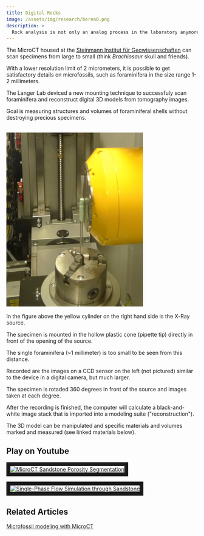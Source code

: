 ```yaml
---
title: Digital Rocks
image: /assets/img/research/berea0.png
description: >
  Rock analysis is not only an analog process in the laboratory anymore.
---
```


The MicroCT housed at the <a href="https://www.steinmann.uni-bonn.de/" target="_blank">Steinmann Institut für Geowissenschaften</a> can scan specimens from large to small (think *Brachiosaur* skull and friends).

With a lower resolution limit of 2 micrometers, it is possible to get satisfactory details on microfossils, such as foraminifera in the size range 1-2 millimeters.

The Langer Lab deviced a new mounting technique to successfuly scan foraminifera and reconstruct digital 3D models from tomography images.

Goal is measuring structures and volumes of foraminiferal shells without destroying precious specimens. 

<br><img src="/assets/img/research/CT1.jpg" alt="CT1" style="width:360px">

In the figure above the yellow cylinder on the right hand side is the X-Ray source.

The specimen is mounted in the hollow plastic cone (pipette tip) directly in front of the opening of the source.

The single foraminifera (~1 millimeter) is too small to be seen from this distance.

Recorded are the images on a CCD sensor on the left (not pictured) similar to the device in a digital camera, but much larger.

The specimen is rotaded 360 degrees in front of the source and images taken at each degree.

After the recording is finished, the computer will calculate a black-and-white image stack that is imported into a modeling suite ("reconstruction").

The 3D model can be manipulated and specific materials and volumes marked and measured (see linked materials below).

## Play on Youtube

<a href="https://www.youtube.com/watch?v=4AAFVgJ63bE" target="_blank"><img src="http://img.youtube.com/vi/4AAFVgJ63bE/0.jpg" alt="MicroCT Sandstone Porosity Segmentation" width="180" border="10" /></a>

<a href="https://www.youtube.com/watch?v=qUhcul-zl0c" target="_blank"><img src="http://img.youtube.com/vi/qUhcul-zl0c/0.jpg" alt="Single-Phase Flow Simulation through Sandstone" width="180" border="10" /></a>

## Related Articles

<a href="https://christianhallerx.github.io/research/2019-09-28-Microfossil-modeling-with-MicroCT/" target="_blank">Microfossil modeling with MicroCT</a>